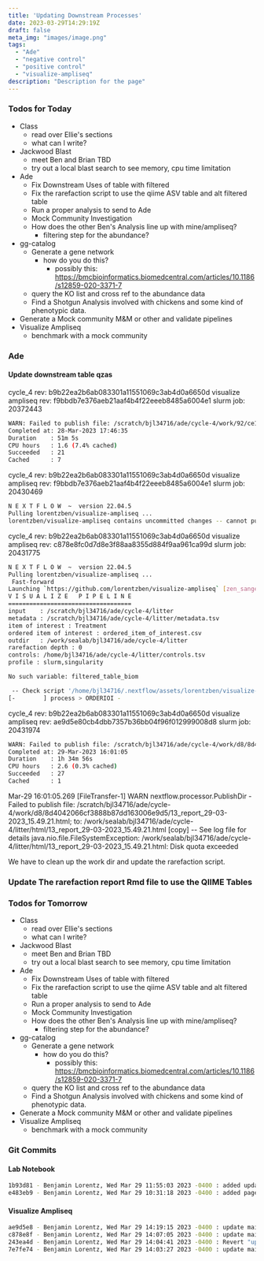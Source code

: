 ```yaml
---
title: 'Updating Downstream Processes'
date: 2023-03-29T14:29:19Z
draft: false
meta_img: "images/image.png"
tags:
  - "Ade"
  - "negative control"
  - "positive control"
  - "visualize-ampliseq"
description: "Description for the page"
---
```


### Todos for Today

- Class
  - read over Ellie's sections
  - what can I write? 
- Jackwood Blast
  - meet Ben and Brian TBD
  - try out a local blast search to see memory, cpu time limitation
- Ade
  - Fix Downstream Uses of table with filtered
  - Fix the rarefaction script to use the qiime ASV table and alt filtered table
  - Run a proper analysis to send to Ade
  - Mock Community Investigation
  - How does the other Ben's Analysis line up with mine/ampliseq?
    - filtering step for the abundance?
- gg-catalog
  - Generate a gene network 
    - how do you do this?
      - possibly this: https://bmcbioinformatics.biomedcentral.com/articles/10.1186/s12859-020-3371-7
  - query the KO list and cross ref to the abundance data
  - Find a Shotgun Analysis involved with chickens and some kind of phenotypic data.
- Generate a Mock community M&M or other and validate pipelines
- Visualize Ampliseq
  - benchmark with a mock community
  
### Ade

#### Update downstream table qzas

cycle_4 rev:  b9b22ea2b6ab083301a11551069c3ab4d0a6650d
visualize ampliseq rev: f9bbdb7e376aeb21aaf4b4f22eeeb8485a6004e1
slurm job: 20372443

```bash
WARN: Failed to publish file: /scratch/bjl34716/ade/cycle-4/work/92/ce1a11981556e5d4260bee05f6ef7f/13_report_28-03-2023_17.45.58.html; to: /work/sealab/bjl34716/ade/cycle-4/litter/html/13_report_28-03-2023_17.45.58.html [copy] -- See log file for details
Completed at: 28-Mar-2023 17:46:35
Duration    : 51m 5s
CPU hours   : 1.6 (7.4% cached)
Succeeded   : 21
Cached      : 7
```

cycle_4 rev:  b9b22ea2b6ab083301a11551069c3ab4d0a6650d
visualize ampliseq rev: f9bbdb7e376aeb21aaf4b4f22eeeb8485a6004e1
slurm job: 20430469

```bash
N E X T F L O W  ~  version 22.04.5
Pulling lorentzben/visualize-ampliseq ...
lorentzben/visualize-ampliseq contains uncommitted changes -- cannot pull from repository
```

cycle_4 rev:  b9b22ea2b6ab083301a11551069c3ab4d0a6650d
visualize ampliseq rev: c878e8fc0d7d8e3f88aa8355d884f9aa961ca99d
slurm job: 20431775

```bash
N E X T F L O W  ~  version 22.04.5
Pulling lorentzben/visualize-ampliseq ...
 Fast-forward
Launching `https://github.com/lorentzben/visualize-ampliseq` [zen_sanger] DSL2 - revision: c878e8fc0d [control]
V I S U A L I Z E   P I P E L I N E
===================================
input    : /scratch/bjl34716/ade/cycle-4/litter
metadata : /scratch/bjl34716/ade/cycle-4/litter/metadata.tsv
item of interest : Treatment
ordered item of interest : ordered_item_of_interest.csv
outdir   : /work/sealab/bjl34716/ade/cycle-4/litter
rarefaction depth : 0
controls: /home/bjl34716/ade/cycle-4/litter/controls.tsv
profile : slurm,singularity

No such variable: filtered_table_biom

 -- Check script '/home/bjl34716/.nextflow/assets/lorentzben/visualize-ampliseq/main.nf' at line: 68 or see '.nextflow.log' file for more details
[-        ] process > ORDERIOI -
```

cycle_4 rev:  b9b22ea2b6ab083301a11551069c3ab4d0a6650d
visualize ampliseq rev: ae9d5e80cb4dbb7357b36bb04f96f012999008d8
slurm job: 20431974

```bash
WARN: Failed to publish file: /scratch/bjl34716/ade/cycle-4/work/d8/8d4042066cf3888b87dd163006e9d5/13_report_29-03-2023_15.49.21.html; to: /work/sealab/bjl34716/ade/cycle-4/litter/html/13_report_29-03-2023_15.49.21.html [copy] -- See log file for details
Completed at: 29-Mar-2023 16:01:05
Duration    : 1h 34m 56s
CPU hours   : 2.6 (0.3% cached)
Succeeded   : 27
Cached      : 1
```

Mar-29 16:01:05.269 [FileTransfer-1] WARN  nextflow.processor.PublishDir - Failed to publish file: /scratch/bjl34716/ade/cycle-4/work/d8/8d4042066cf3888b87dd163006e9d5/13_report_29-03-2023_15.49.21.html; to: /work/sealab/bjl34716/ade/cycle-4/litter/html/13_report_29-03-2023_15.49.21.html [copy] -- See log file for details
java.nio.file.FileSystemException: /work/sealab/bjl34716/ade/cycle-4/litter/html/13_report_29-03-2023_15.49.21.html: Disk quota exceeded

We have to clean up the work dir and update the rarefaction script.

### Update The rarefaction report Rmd file to use the QIIME Tables

### Todos for Tomorrow

- Class
  - read over Ellie's sections
  - what can I write? 
- Jackwood Blast
  - meet Ben and Brian TBD
  - try out a local blast search to see memory, cpu time limitation
- Ade
  - Fix Downstream Uses of table with filtered
  - Fix the rarefaction script to use the qiime ASV table and alt filtered table
  - Run a proper analysis to send to Ade
  - Mock Community Investigation
  - How does the other Ben's Analysis line up with mine/ampliseq?
    - filtering step for the abundance?
- gg-catalog
  - Generate a gene network 
    - how do you do this?
      - possibly this: https://bmcbioinformatics.biomedcentral.com/articles/10.1186/s12859-020-3371-7
  - query the KO list and cross ref to the abundance data
  - Find a Shotgun Analysis involved with chickens and some kind of phenotypic data.
- Generate a Mock community M&M or other and validate pipelines
- Visualize Ampliseq
  - benchmark with a mock community
  
### Git Commits

#### Lab Notebook

```bash
1b93d81 - Benjamin Lorentz, Wed Mar 29 11:55:03 2023 -0400 : added updates before lunch
e483eb9 - Benjamin Lorentz, Wed Mar 29 10:31:18 2023 -0400 : added page for wednesday
```

#### Visualize Ampliseq

```bash
ae9d5e8 - Benjamin Lorentz, Wed Mar 29 14:19:15 2023 -0400 : update main.nf
c878e8f - Benjamin Lorentz, Wed Mar 29 14:07:05 2023 -0400 : update main.nf
243ea4d - Benjamin Lorentz, Wed Mar 29 14:04:41 2023 -0400 : Revert "update main.nf"
7e7fe74 - Benjamin Lorentz, Wed Mar 29 14:03:27 2023 -0400 : update main.nf
```